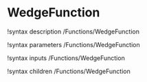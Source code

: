 <!-- MOOSE Documentation Stub: Remove this when content is added. -->

# WedgeFunction

!syntax description /Functions/WedgeFunction

!syntax parameters /Functions/WedgeFunction

!syntax inputs /Functions/WedgeFunction

!syntax children /Functions/WedgeFunction
